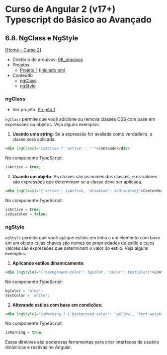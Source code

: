 # Curso de Angular 2 (v17+) Typescript do Básico ao Avançado

## 6.8. NgClass e NgStyle
[[Home - Curso 2]](../../README.md#curso-2)<br />

- Diretório de arquivos: [08_arquivos](./08_arquivos/)
- Projetos
  - [Projeto 1](./08_arquivos/proj_01/) [(iniciado em)](#ngclass)
- Conteúdo
  - [ngClass](#ngclass)
  - [ngStyle](#ngstyle)

### ngClass

- Ver projeto: [Projeto 1](./08_arquivos/proj_01/)

`ngClass` permite que você adicione ou remova classes CSS com base em expressões ou objetos. Veja alguns exemplos:

1. **Usando uma string**: Se a expressão for avaliada como verdadeira, a classe será aplicada.

```html
<div [ngClass]="isActive ? 'active' : ''">Conteúdo</div>
```

No componente TypeScript:

```typescript
isActive = true;
```

2. **Usando um objeto**: As chaves são os nomes das classes, e os valores são expressões que determinam se a classe deve ser aplicada.

```html
<div [ngClass]="{'active': isActive, 'disabled': isDisabled}">Conteúdo</div>
```

No componente TypeScript:

```typescript
isActive = true;
isDisabled = false;
```

### ngStyle

`ngStyle` permite que você aplique estilos em linha a um elemento com base em um objeto cujas chaves são nomes de propriedades de estilo e cujos valores são expressões que determinam o valor do estilo. Veja alguns exemplos:

1. **Aplicando estilos dinamicamente**:

```html
<div [ngStyle]="{'background-color': bgColor, 'color': textColor}">Conteúdo</div>
```

No componente TypeScript:

```typescript
bgColor = 'blue';
textColor = 'white';
```

2. **Alterando estilos com base em condições**:

```html
<div [ngStyle]="isWarning ? {'background-color': 'yellow', 'font-weight': 'bold'} : {}">Atenção</div>
```

No componente TypeScript:

```typescript
isWarning = true;
```

Essas diretivas são poderosas ferramentas para criar interfaces de usuário dinâmicas e reativas no Angular.
